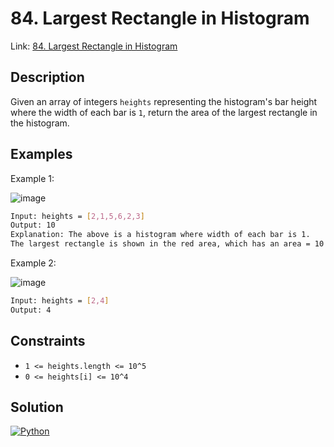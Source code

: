 
# 84. Largest Rectangle in Histogram

Link: [84. Largest Rectangle in Histogram](https://leetcode.com/problems/daily-temperatures/)

## Description

Given an array of integers `heights` representing the histogram's bar height where the width of each bar is `1`, return the area of the largest rectangle in the histogram.

## Examples

Example 1:

![image](https://assets.leetcode.com/uploads/2021/01/04/histogram.jpg)

```bash
Input: heights = [2,1,5,6,2,3]
Output: 10
Explanation: The above is a histogram where width of each bar is 1.
The largest rectangle is shown in the red area, which has an area = 10 units.
```

Example 2:

![image](https://assets.leetcode.com/uploads/2021/01/04/histogram-1.jpg)

```bash
Input: heights = [2,4]
Output: 4
```

## Constraints

- `1 <= heights.length <= 10^5`
- `0 <= heights[i] <= 10^4`

## Solution

[![Python](https://img.shields.io/badge/-Python-black?style=for-the-badge&logo=python)](./solution.py)
